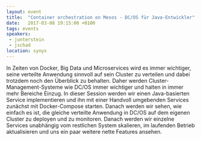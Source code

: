 ```yaml
---
layout: event
title:  "Container orchestration on Mesos - DC/OS für Java-Entwickler"
date:   2017-03-08 19:15:00 +0100
tags: events
speakers: 
 - junterstein
 - jschad
location: synyx
---
```


In Zeiten von Docker, Big Data und Microservices wird es immer wichtiger, seine verteilte Anwendung sinnvoll auf sein Cluster zu verteilen und dabei trotzdem noch den Überblick zu behalten. Daher werden Cluster-Management-Systeme wie DC/OS immer wichtiger und halten in immer mehr Bereiche Einzug. In dieser Session werden wir einen Java-basierten Service implementieren und ihn mit einer Handvoll umgebenden Services zunächst mit Docker-Compose starten. Danach werden wir sehen, wie einfach es ist, die gleiche verteilte Anwendung in DC/OS auf dem eigenen Cluster zu deployen und zu monitoren. Danach werden wir einzelne Services unabhängig vom restlichen System skalieren, im laufenden Betrieb aktualisieren und uns ein paar weitere nette Features ansehen.
